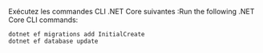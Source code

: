 
<span data-ttu-id="19068-101">Exécutez les commandes CLI .NET Core suivantes :</span><span class="sxs-lookup"><span data-stu-id="19068-101">Run the following .NET Core CLI commands:</span></span>

```console
dotnet ef migrations add InitialCreate
dotnet ef database update
```
